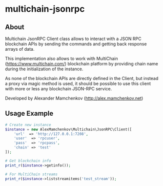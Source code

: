multichain-jsonrpc
==================

About
-----

Multichain JsonRPC Client class allows to interact with a JSON RPC blockchain APIs
by sending the commands and getting back response arrays of data.

This implementation also allows to work with MultiChain (https://www.multichain.com/)
blockchain platform by providing chain name during the initialization of the instance.

As none of the blockchain APIs are directly defined in the Client, but instead a proxy
via magic method is used, it should be possible to use this client with more or less
any blockchain JSON-RPC service.

Developed by Alexander Mamchenkov (http://alex.mamchenkov.net)

Usage Example
-------------

```php
# Create new instance
$instance = new AlexMamchenkov\Multichain\JsonRPC\Client([
    'url'  => 'http://127.0.0.1:7208',
    'user'  => 'rpcuser',
    'pass'  => 'rpcpass',
    'chain' => 'test'
]);

# Get blockchain info
print_r($instance->getinfo());

# For MultiChain streams
print_r($instance->liststreamitems('test_stream'));
```

